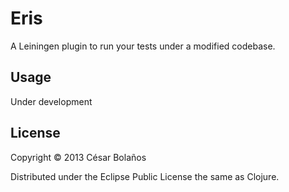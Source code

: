 # Eris

A Leiningen plugin to run your tests under a modified codebase.

## Usage

Under development

## License

Copyright © 2013 César Bolaños

Distributed under the Eclipse Public License the same as Clojure.
